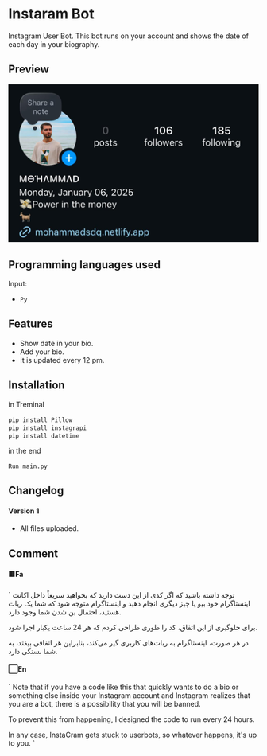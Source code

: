# Instaram Bot #
Instagram User Bot.
This bot runs on your account and shows the date of each day in your biography.

## Preview ##
<img src="./prv.jpg" style="with: 80%">


## Programming languages used ##
Input:
- `Py`


## Features ##
- Show date in your bio.
- Add your bio.
- It is updated every 12 pm.



## Installation ##
in Treminal
```
pip install Pillow
pip install instagrapi
pip install datetime
```

in the end
```
Run main.py
```


## Changelog ##
#### Version 1 ####
+ All files uploaded.


## Comment ## 
#### 🟥Fa ####
`
توجه داشته باشید که اگر کدی از این دست دارید که بخواهید سریعاً داخل اکانت اینستاگرام خود بیو یا چیز دیگری انجام دهید و اینستاگرام متوجه شود که شما یک ربات هستید، احتمال بن شدن شما وجود دارد.

برای جلوگیری از این اتفاق، کد را طوری طراحی کردم که هر 24 ساعت یکبار اجرا شود.

در هر صورت، اینستاگرام به ربات‌های کاربری گیر می‌کند، بنابراین هر اتفاقی بیفتد، به شما بستگی دارد.
`

#### ⬜En ####
`
Note that if you have a code like this that quickly wants to do a bio or something else inside your Instagram account and Instagram realizes that you are a bot, there is a possibility that you will be banned.

To prevent this from happening, I designed the code to run every 24 hours.

In any case, InstaCram gets stuck to userbots, so whatever happens, it's up to you.
`
